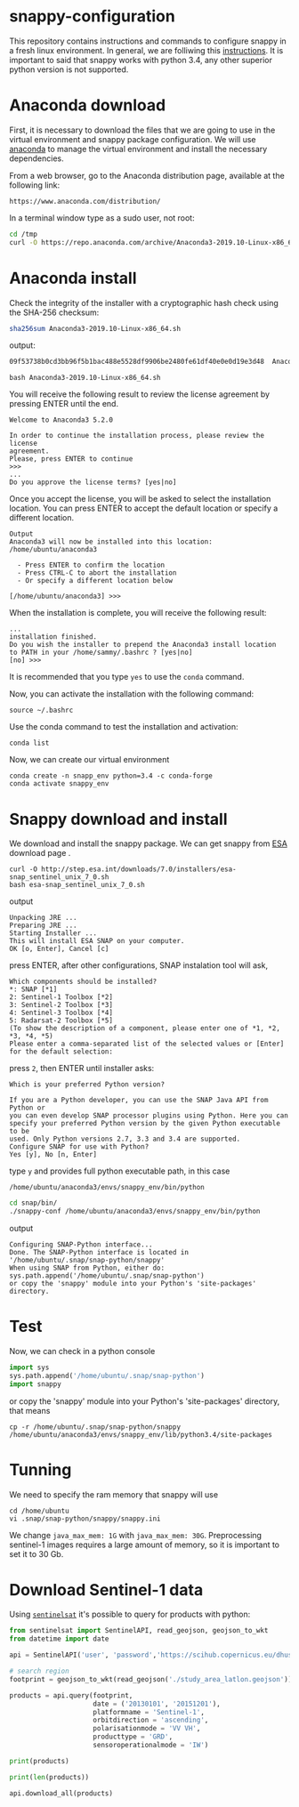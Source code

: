 # snappy-configuration
This repository contains instructions and commands to configure snappy in a fresh linux environment.
In general, we are folliwing this [instructions](https://senbox.atlassian.net/wiki/spaces/SNAP/pages/50855941/Configure+Python+to+use+the+SNAP-Python+snappy+interface). It is important to said that snappy works with python 3.4, any other superior python version is not supported. 

# Anaconda download
First, it is necessary to download the files that we are going to use in the virtual environment and snappy package configuration. 
We will use [anaconda](https://www.anaconda.com/distribution/) to manage the virtual environment and install the necessary dependencies. 

From a web browser, go to the Anaconda distribution page, available at the following link:
``` 
https://www.anaconda.com/distribution/
```

In a terminal window type as a sudo user, not root:
``` bash
cd /tmp
curl -O https://repo.anaconda.com/archive/Anaconda3-2019.10-Linux-x86_64.sh
```

# Anaconda install
Check the integrity of the installer with a cryptographic hash check using the SHA-256 checksum:

```bash
sha256sum Anaconda3-2019.10-Linux-x86_64.sh
```
output:
``` bash
09f53738b0cd3bb96f5b1bac488e5528df9906be2480fe61df40e0e0d19e3d48  Anaconda3-5.2.0-Linux-x86_64.sh
```

```
bash Anaconda3-2019.10-Linux-x86_64.sh
```

You will receive the following result to review the license agreement by pressing ENTER until the end.
```
Welcome to Anaconda3 5.2.0

In order to continue the installation process, please review the license
agreement.
Please, press ENTER to continue
>>>
...
Do you approve the license terms? [yes|no]
```


Once you accept the license, you will be asked to select the installation location. You can press ENTER to accept the default location or specify a different location.

```
Output
Anaconda3 will now be installed into this location:
/home/ubuntu/anaconda3

  - Press ENTER to confirm the location
  - Press CTRL-C to abort the installation
  - Or specify a different location below

[/home/ubuntu/anaconda3] >>>
```


When the installation is complete, you will receive the following result:
```
...
installation finished.
Do you wish the installer to prepend the Anaconda3 install location
to PATH in your /home/sammy/.bashrc ? [yes|no]
[no] >>> 
```

It is recommended that you type `yes` to use the `conda` command.

Now, you can activate the installation with the following command:

```
source ~/.bashrc
```

Use the conda command to test the installation and activation:
```
conda list
```

Now, we can create our virtual environment

```
conda create -n snapp_env python=3.4 -c conda-forge
conda activate snappy_env
```

# Snappy download and install
We download and install the snappy package. We can get snappy from [ESA](https://step.esa.int/main/download/snap-download/) download page .
``` 
curl -O http://step.esa.int/downloads/7.0/installers/esa-snap_sentinel_unix_7_0.sh
bash esa-snap_sentinel_unix_7_0.sh
```

output
```
Unpacking JRE ...
Preparing JRE ...
Starting Installer ...
This will install ESA SNAP on your computer.
OK [o, Enter], Cancel [c]
``` 
press ENTER, after other configurations, SNAP instalation tool will ask, 

``` 
Which components should be installed?
*: SNAP [*1]
2: Sentinel-1 Toolbox [*2]
3: Sentinel-2 Toolbox [*3]
4: Sentinel-3 Toolbox [*4]
5: Radarsat-2 Toolbox [*5]
(To show the description of a component, please enter one of *1, *2, *3, *4, *5)
Please enter a comma-separated list of the selected values or [Enter] for the default selection:
```
press `2`, then ENTER until installer asks:

```
Which is your preferred Python version?

If you are a Python developer, you can use the SNAP Java API from Python or
you can even develop SNAP processor plugins using Python. Here you can
specify your preferred Python version by the given Python executable to be
used. Only Python versions 2.7, 3.3 and 3.4 are supported.
Configure SNAP for use with Python?
Yes [y], No [n, Enter]
```
type `y` and provides full python executable path, in this case 
```
/home/ubuntu/anaconda3/envs/snappy_env/bin/python
```

``` bash
cd snap/bin/
./snappy-conf /home/ubuntu/anaconda3/envs/snappy_env/bin/python
```

output

```
Configuring SNAP-Python interface...
Done. The SNAP-Python interface is located in '/home/ubuntu/.snap/snap-python/snappy'
When using SNAP from Python, either do: sys.path.append('/home/ubuntu/.snap/snap-python')
or copy the 'snappy' module into your Python's 'site-packages' directory.
```

# Test 

Now, we can check in a python console

```python
import sys
sys.path.append('/home/ubuntu/.snap/snap-python')
import snappy
```
or copy the 'snappy' module into your Python's 'site-packages' directory, that means

```
cp -r /home/ubuntu/.snap/snap-python/snappy /home/ubuntu/anaconda3/envs/snappy_env/lib/python3.4/site-packages
```

# Tunning

We need to specify the ram memory that snappy will use
```
cd /home/ubuntu
vi .snap/snap-python/snappy/snappy.ini
```

We change `java_max_mem: 1G` with `java_max_mem: 30G`. Preprocessing sentinel-1 images requires a large amount of memory, so it is important to set it to 30 Gb.

# Download Sentinel-1 data

Using [`sentinelsat`](https://sentinelsat.readthedocs.io/en/stable/) it's possible to query for products with python:

```python
from sentinelsat import SentinelAPI, read_geojson, geojson_to_wkt
from datetime import date

api = SentinelAPI('user', 'password','https://scihub.copernicus.eu/dhus')

# search region
footprint = geojson_to_wkt(read_geojson('./study_area_latlon.geojson'))

products = api.query(footprint,
                     date = ('20130101', '20151201'),
                     platformname = 'Sentinel-1',
                     orbitdirection = 'ascending',
                     polarisationmode = 'VV VH',
                     producttype = 'GRD',
                     sensoroperationalmode = 'IW')

print(products)

print(len(products))

api.download_all(products)
```
